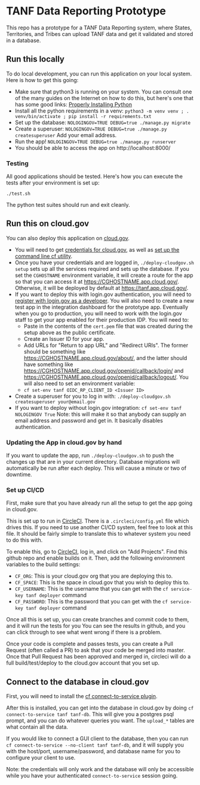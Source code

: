 # TANF Data Reporting Prototype

This repo has a prototype for a TANF Data Reporting system, where States,
Territories, and Tribes can upload TANF data and get it validated and stored
in a database.

## Run this locally

To do local development, you can run this application on your local system.  Here is how
to get this going:
* Make sure that python3 is running on your system.  You can consult one of the
  many guides on the Internet on how to do this, but here's one that has some good
  links:  [Properly Installing Python](https://docs.python-guide.org/starting/installation/)
* Install all the python requirements in a venv: 
  `python3 -m venv venv ; . venv/bin/activate ; pip install -r requirements.txt`
* Set up the database:  `NOLOGINGOV=TRUE DEBUG=true ./manage.py migrate`
* Create a superuser: `NOLOGINGOV=TRUE DEBUG=true ./manage.py createsuperuser`  Add your
  email address.
* Run the app!  `NOLOGINGOV=TRUE DEBUG=true ./manage.py runserver`
* You should be able to access the app on http://localhost:8000/

### Testing
All good applications should be tested.  Here's how you can execute the tests after your
environment is set up:

`./test.sh`

The python test suites should run and exit cleanly.

## Run this on cloud.gov

You can also deploy this application on [cloud.gov](https://cloud.gov/).
* You will need to get [credentials for cloud.gov](https://cloud.gov/signup/), as
  well as [set up the command line cf utility](https://cloud.gov/docs/getting-started/setup/#set-up-the-command-line).
* Once you have your credentials and are logged in, `./deploy-cloudgov.sh setup`
  sets up all the services required and sets up the database.  If you
  set the `CGHOSTNAME` environment variable, it will create a route for the app
  so that you can access it at https://CGHOSTNAME.app.cloud.gov/.  Otherwise,
  it will be deployed by default at https://tanf.app.cloud.gov/.
* If you want to deploy this with login.gov authentication, you will need to
  [register with login.gov as a developer](https://developers.login.gov).
  You will also need to create a new test app in the integration dashboard for
  the prototype app.  Eventually when you go to production, you will need to
  work with the login.gov staff to get your app enabled for their production IDP.
  You will need to:
	* Paste in the contents of the `cert.pem` file that was created during the setup
  	  above as the public certificate.
  	* Create an Issuer ID for your app.
  	* Add URLs for "Return to app URL" and "Redirect URIs".  The former should be
  	  something like https://CGHOSTNAME.app.cloud.gov/about/, and the
  	  latter should have something like https://CGHOSTNAME.app.cloud.gov/openid/callback/login/
  	  and https://CGHOSTNAME.app.cloud.gov/openid/callback/logout/.
  You will also need to set an environment variable:
  	* `cf set-env tanf OIDC_RP_CLIENT_ID <Issuer ID>`
* Create a superuser for you to log in with:  `./deploy-cloudgov.sh createsuperuser your@email.gov`
* If you want to deploy without login.gov integration:  `cf set-env tanf NOLOGINGOV True`
  Note:  this will make it so that anybody can supply an email address and password and
  get in.  It basically disables authentication.

### Updating the App in cloud.gov by hand

If you want to update the app, run `./deploy-cloudgov.sh` to push the changes
up that are in your current directory.  Database migrations will automatically be
run after each deploy.  This will cause a minute or two of downtime.

### Set up CI/CD

First, make sure that you have already run all the setup to get the app going in
cloud.gov.

This is set up to run in [CircleCI](https://circleci.com/).  There is a
`.circleci/config.yml` file which drives this.  If you need to use another CI/CD system,
feel free to look at this file.  It should be fairly simple to translate this to whatever
system you need to do this with.

To enable this, go to [CircleCI](https://circleci.com/), log in, and click on "Add Projects".
Find this github repo and enable builds on it.  Then, add the following environment variables
to the build settings:
* `CF_ORG`:  This is your cloud.gov org that you are deploying this to.
* `CF_SPACE`:  This is the space in cloud.gov that you wish to deploy this to.
* `CF_USERNAME`:  This is the username that you can get with the `cf service-key tanf deployer` command
* `CF_PASSWORD`:  This is the password that you can get with the `cf service-key tanf deployer` command

Once all this is set up, you can create branches and commit code to them,
and it will run the tests for you  You can see the results in github, and you can click through to
see what went wrong if there is a problem.

Once your code is complete and passes tests, you can create a Pull Request (often called a PR)
to ask that your code be merged into master.  Once that Pull Request has been approved
and merged in, circleci will do a full build/test/deploy to the cloud.gov account that you
set up.

## Connect to the database in cloud.gov

First, you will need to install the [cf connect-to-service plugin](https://github.com/18F/cf-service-connect).

After this is installed, you can get into the database in cloud.gov by doing
`cf connect-to-service tanf tanf-db`.
This will give you a postgres psql prompt, and you can do whatever queries you want.
The `upload_*` tables are what contain all the data.

If you would like to connect a GUI client to the database, then you can run
`cf connect-to-service --no-client tanf tanf-db`, and it will supply you with the host/port,
username/password, and database name for you to configure your client to use. 

Note:
the credentials will only work and the database will only be accessible while
you have your authenticated `connect-to-service` session going.
